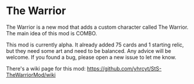 # The Warrior
The Warrior is a new mod that adds a custom character called The Warrior. The main idea of this mod is COMBO.

This mod is currently alpha. It already added 75 cards and 1 starting relic, but they need some art and need to be balanced. Any advice will be welcome. If you found a bug, please open a new issue to let me know.

There's a wiki page for this mod:
https://github.com/yhrcyt/StS-TheWarriorMod/wiki
